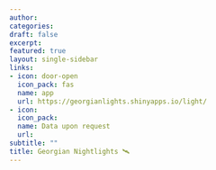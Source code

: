 ```yaml
---
author: 
categories:
draft: false
excerpt: 
featured: true
layout: single-sidebar
links:
- icon: door-open
  icon_pack: fas
  name: app
  url: https://georgianlights.shinyapps.io/light/
- icon: 
  icon_pack: 
  name: Data upon request
  url: 
subtitle: ""
title: Georgian Nightlights 🛰️
---
```


